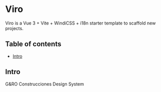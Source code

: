 # Viro

Viro is a Vue 3 + Vite + WindiCSS + i18n starter template to scaffold new projects.

## Table of contents

- [Intro](#intro)

## Intro

G&RO Construcciones Design System